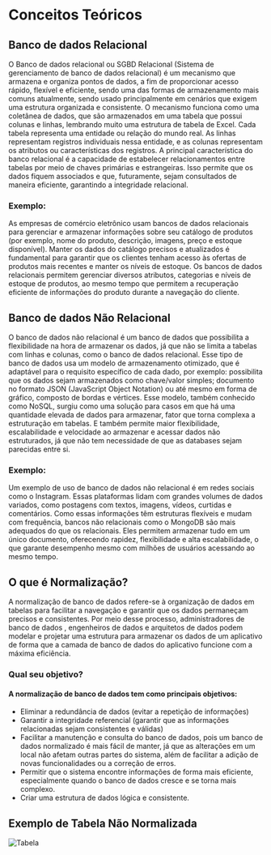 # Conceitos Teóricos

## Banco de dados Relacional
O Banco de dados relacional ou SGBD Relacional (Sistema de gerenciamento de banco de dados relacional) é um mecanismo que armazena e organiza pontos de dados, a fim de proporcionar acesso rápido, flexível e eficiente, sendo uma das formas de armazenamento mais comuns atualmente, sendo usado principalmente em cenários que exigem uma estrutura organizada e consistente. O mecanismo funciona como uma coletânea de dados, que são armazenados em uma tabela que possui colunas e linhas, lembrando muito uma estrutura de tabela de Excel. Cada tabela representa uma entidade ou relação do mundo real. As linhas representam registros individuais nessa entidade, e as colunas representam os atributos ou características dos registros. A principal característica do banco relacional é a capacidade de estabelecer relacionamentos entre tabelas por meio de chaves primárias e estrangeiras. Isso permite que os dados fiquem associados e que, futuramente, sejam consultados de maneira eficiente, garantindo a integridade relacional.
### Exemplo:
As empresas de comércio eletrônico usam bancos de dados relacionais para gerenciar e armazenar informações sobre seu catálogo de produtos (por exemplo, nome do produto, descrição, imagens, preço e estoque disponível). Manter os dados do catálogo precisos e atualizados é fundamental para garantir que os clientes tenham acesso às ofertas de produtos mais recentes e manter os níveis de estoque. Os bancos de dados relacionais permitem gerenciar diversos atributos, categorias e níveis de estoque de produtos, ao mesmo tempo que permitem a recuperação eficiente de informações do produto durante a navegação do cliente.

## Banco de dados Não Relacional 
O banco de dados não relacional é um banco de dados que possibilita a flexibilidade na hora de armazenar os dados, já que não se limita a tabelas com linhas e colunas, como o banco de dados relacional. Esse tipo de banco de dados usa um modelo de armazenamento otimizado, que é adaptável para o requisito específico de cada dado, por exemplo: possibilita que os dados sejam armazenados como chave/valor simples; documento no formato JSON (JavaScript Object Notation) ou até mesmo em forma de gráfico, composto de bordas e vértices. Esse modelo, também conhecido como NoSQL, surgiu como uma solução para casos em que há uma quantidade elevada de dados para armazenar, fator que torna complexa a estruturação em tabelas. E também permite maior flexibilidade, escalabilidade e velocidade ao armazenar e acessar dados não estruturados, já que não tem necessidade de que as databases sejam parecidas entre si. 

### Exemplo: 
Um exemplo de uso de banco de dados não relacional é em redes sociais como o Instagram. Essas plataformas lidam com grandes volumes de dados variados, como postagens com textos, imagens, vídeos, curtidas e comentários. Como essas informações têm estruturas flexíveis e mudam com frequência, bancos não relacionais como o MongoDB são mais adequados do que os relacionais. Eles permitem armazenar tudo em um único documento, oferecendo rapidez, flexibilidade e alta escalabilidade, o que garante desempenho mesmo com milhões de usuários acessando ao mesmo tempo.

## O que é Normalização? 
A normalização de banco de dados refere-se à organização de dados em tabelas para facilitar a navegação e garantir que os dados permaneçam precisos e consistentes. Por meio desse processo, administradores de banco de dados , engenheiros de dados e arquitetos de dados podem modelar e projetar uma estrutura para armazenar os dados de um aplicativo de forma que a camada de banco de dados do aplicativo funcione com a máxima eficiência.
### Qual seu objetivo? 
#### A normalização de banco de dados tem como principais objetivos:
- Eliminar a redundância de dados (evitar a repetição de informações)
- Garantir a integridade referencial (garantir que as informações relacionadas sejam consistentes e válidas)
- Facilitar a manutenção e consulta do banco de dados, pois um banco de dados normalizado é mais fácil de manter, já que as alterações em um local não afetam outras partes do sistema, além de facilitar a adição de novas funcionalidades ou a correção de erros. 
- Permitir que o sistema encontre informações de forma mais eficiente, especialmente quando o banco de dados cresce e se torna mais complexo. 
- Criar uma estrutura de dados lógica e consistente.

## Exemplo de Tabela Não Normalizada

![Tabela](https://exemplo.com/imagem.png)

